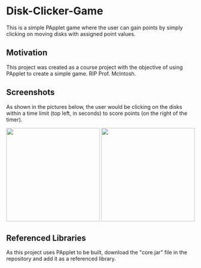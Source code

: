 # Disk-Clicker-Game
This is a simple PApplet game where the user can gain points by simply clicking on moving disks with assigned point values.

## Motivation
This project was created as a course project with the objective of using PApplet to create a simple game.
RIP Prof. McIntosh.

## Screenshots
As shown in the pictures below, the user would be clicking on the disks within a time limit (top left, in seconds) to score points (on the right of the timer).
<p align = "middle">
<img src="https://user-images.githubusercontent.com/60414880/113234733-d48d7e80-926f-11eb-9c3c-dbb732b3ed09.png" width="250" height="250">
<img src="https://user-images.githubusercontent.com/60414880/113234226-dc005800-926e-11eb-8014-e7f31916ea57.png" width="250" height="250">
</p>

## Referenced Libraries
As this project uses PApplet to be built, download the "core.jar" file in the repository and add it as a referenced library.
